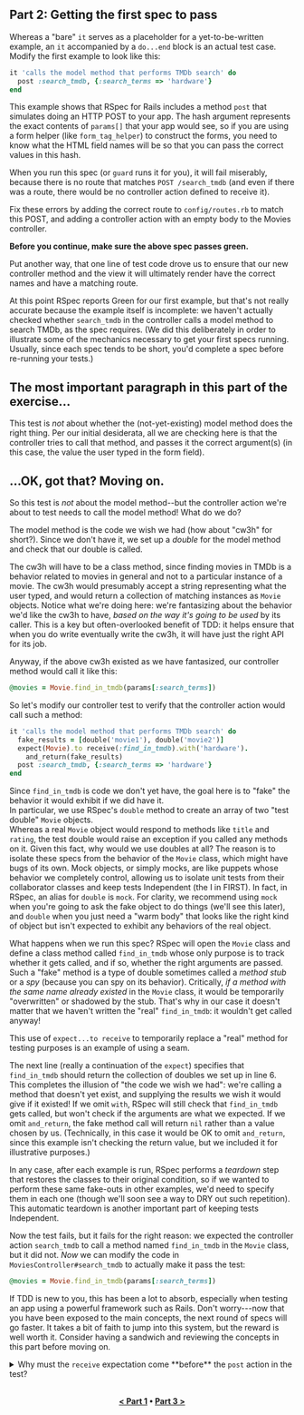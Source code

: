 ## Part 2: Getting the first spec to pass

Whereas a "bare" `it` serves as a
placeholder for a yet-to-be-written example, an `it` accompanied
by a `do...end` block is an actual test case.
Modify the first example to look like this:

```ruby
it 'calls the model method that performs TMDb search' do
  post :search_tmdb, {:search_terms => 'hardware'}
end
```

This example shows that RSpec for Rails includes a method `post` that
simulates doing an HTTP POST to your app.  The hash argument
represents the exact contents of `params[]` that your app would see,
so if you are using a form helper (like `form_tag_helper`) to
construct the forms, you need to know what the HTML field names will
be so that you can pass the correct values in this hash.

When you run this spec (or `guard` runs it for you), it will fail
miserably, because there is no route that matches `POST /search_tmdb`
(and even if there was a route, there would be no controller action
defined to receive it).

Fix these errors by adding the correct route to `config/routes.rb`
to match this POST, and adding a controller action with an empty body
to the Movies controller.

**Before you continue, make sure the above spec passes green.**

Put another way, that one line of test code drove us to
ensure that our new controller method and the view it will ultimately
render have the correct names and have a matching route.

At this point RSpec reports Green for our first example, but that's not
really accurate because the example itself is incomplete: we
haven't actually checked whether `search_tmdb` in the controller calls a model method to
search TMDb, as the spec requires.  (We did this deliberately in order
to illustrate some of the mechanics necessary to get your first specs
running.  Usually, since each spec tends to be short, you'd complete a
spec before re-running your tests.) 

## The most important paragraph in this part of the exercise...

This test
is _not_ about whether the (not-yet-existing) model method does the
right thing.  Per our initial desiderata, all we are checking here is
that the controller tries to call that method, and passes it the
correct argument(s) (in this case, the value the user typed in the
form field).

## ...OK, got that? Moving on.

So this test is _not_ about the model method--but the controller
action we're about to test needs to call the model method!  What do we
do?

The model method is the code we wish we had (how about "cw3h" for
short?).  Since we don't have it, we set up a _double_ for the model
method and check that our double is called.

The cw3h will have to be a class method, since finding movies
in TMDb is a behavior related to movies in general and not to a
particular instance of a movie.  The cw3h would
presumably accept a string representing what the user typed, and would
return a collection of matching instances as `Movie` objects.
Notice what we're doing here: we're fantasizing about the
behavior we'd like the cw3h to have, _based on the way it's going to
be used_ by its caller.  This is a key but often-overlooked benefit of
TDD: it helps ensure that when you do write eventually write the cw3h,
it will have just the right API for its job.

Anyway, if the above cw3h existed as we have fantasized, our
controller method would call it like this:

```ruby
@movies = Movie.find_in_tmdb(params[:search_terms])
```

So let's modify our controller test to verify that the controller
action would call such a method:

```ruby
it 'calls the model method that performs TMDb search' do
  fake_results = [double('movie1'), double('movie2')]
  expect(Movie).to receive(:find_in_tmdb).with('hardware').
    and_return(fake_results)
  post :search_tmdb, {:search_terms => 'hardware'}
end
```

Since `find_in_tmdb` is code we don't yet have, the goal here is to
"fake" the 
behavior it would exhibit if we did have it.  
In particular, 
we use RSpec's `double` method 
to create an array of two "test double" `Movie` objects.  
Whereas a real `Movie` object would respond to methods like `title`
and `rating`, the test double would raise an exception if you called
any methods on it.  Given this fact, why would we use  doubles at
all?  The reason is to isolate these specs from the behavior of the
`Movie` class, which might have bugs of its own.  Mock objects, or
simply mocks, are like
puppets whose behavior we completely control, allowing us to
isolate unit tests 
from their collaborator classes and keep tests Independent (the I in
FIRST).
In fact, in RSpec, an alias for `double` is `mock`.  For clarity,
we recommend using `mock` when you're going to ask the
fake object to do things (we'll see this later), and `double` when you just need a
"warm body" that looks like the right kind of object but isn't expected
to exhibit any behaviors of the real object.

What happens when we run this spec?  RSpec will open the `Movie` class
and define a class method called `find_in_tmdb` whose only purpose
is to track whether it gets called, and if so, whether the right
arguments are passed.  Such a "fake" method is a type of double
sometimes called a _method stub_ or a _spy_ (because you can spy on
its behavior).  Critically, _if a method with the same name
  already existed_ in the `Movie` class, it would be 
temporarily "overwritten" or shadowed by the stub.
That's why in our case it doesn't matter that we
haven't written the "real" `find_in_tmdb`: it wouldn't get called anyway!

This use of `expect...to receive` to temporarily replace a "real" method
for testing purposes is an example of using a seam.

The next line (really a continuation of the `expect`) specifies that
`find_in_tmdb` should return the collection of doubles we set up in
line 6.  This completes the illusion of "the code we wish we had":
we're calling a method that doesn't yet exist, and supplying the
results we wish it would give if it existed!  If we omit `with`, RSpec
will still check that `find_in_tmdb` gets called, but won't check if
the arguments are what we expected.  If we omit `and_return`, the fake
method call will return `nil` rather than a value chosen by us.
(Technically, in this case it would be OK to omit `and_return`, since
this example isn't checking the return value, but we included it for
illustrative purposes.)

In any case, after each example is run, RSpec performs a _teardown_
step that restores the classes to their original condition, so if we
wanted to perform these same fake-outs in other examples, we'd need to
specify them in each one (though we'll soon see a way to DRY out such
repetition).  This automatic teardown is another important part of
keeping tests Independent.

Now the test fails, but it fails for the right reason: we expected the
controller action `search_tmdb` to call a method named `find_in_tmdb`
in the `Movie` class, but it did not.  _Now_ we can modify the code in
`MoviesController#search_tmdb` to
actually make it pass the test:

```ruby
@movies = Movie.find_in_tmdb(params[:search_terms])
```

If TDD is new to you, this has been a lot to absorb, especially when
testing an app using a powerful framework such as Rails.  Don't
worry---now that you have been exposed to the main concepts, the next
round of specs will go faster.  It takes a bit of faith to jump into
this system, but the reward is well worth it.  Consider having a
sandwich and reviewing the concepts in this part before moving on.

<details>
  <summary>
  Why must the <code>receive</code> expectation  come
  **before** the <code>post</code> action in the test?
  </summary>
  <p><blockquote>
  As part of the test setup, the expectation needs to establish a
  method stub for <code>find_in_tmdb</code> that can be monitored to make sure it was
  called.  Since the <code>post</code> action is eventually going to result in calling
  <code>find_in_tmdb</code>, the double must be set up before the <code>post</code>
  occurs.
  </blockquote></p>
</details>
<br />

<p align="center">
<b><a href="README.md">&lt; Part 1</a> &bull; <a href="part3.md">Part 3 &gt;</a></b>
</p>
